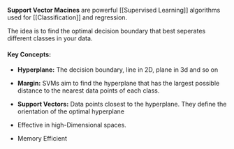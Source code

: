 **Support Vector Macines** are powerful [[Supervised Learning]] algorithms used for [[Classification]] and regression.

The idea is to find the optimal decision boundary that best seperates different classes in your data.

#### Key Concepts:
- **Hyperplane:** The decision boundary, line in 2D, plane in 3d and so on
- **Margin:** SVMs aim to find the hyperplane that has the largest possible distance to the nearest data points of each class.
- **Support Vectors:** Data points closest to the hyperplane. They define the orientation of the optimal hyperplane

- Effective in high-Dimensional spaces.
- Memory Efficient